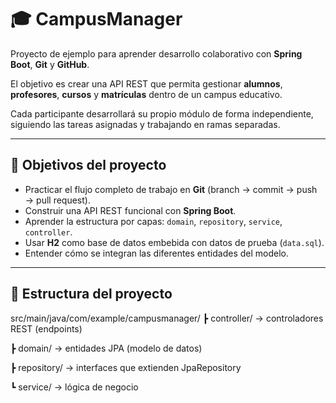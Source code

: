 # 🎓 CampusManager

Proyecto de ejemplo para aprender desarrollo colaborativo con **Spring Boot**, **Git** y **GitHub**.

El objetivo es crear una API REST que permita gestionar **alumnos**, **profesores**, **cursos** y **matrículas** dentro de un campus educativo.

Cada participante desarrollará su propio módulo de forma independiente, siguiendo las tareas asignadas y trabajando en ramas separadas.

---

## 🚀 Objetivos del proyecto

- Practicar el flujo completo de trabajo en **Git** (branch → commit → push → pull request).
- Construir una API REST funcional con **Spring Boot**.
- Aprender la estructura por capas: `domain`, `repository`, `service`, `controller`.
- Usar **H2** como base de datos embebida con datos de prueba (`data.sql`).
- Entender cómo se integran las diferentes entidades del modelo.

---

## 🧱 Estructura del proyecto
src/main/java/com/example/campusmanager/
┣ controller/ → controladores REST (endpoints)

┣ domain/ → entidades JPA (modelo de datos)

┣ repository/ → interfaces que extienden JpaRepository

┗ service/ → lógica de negocio
